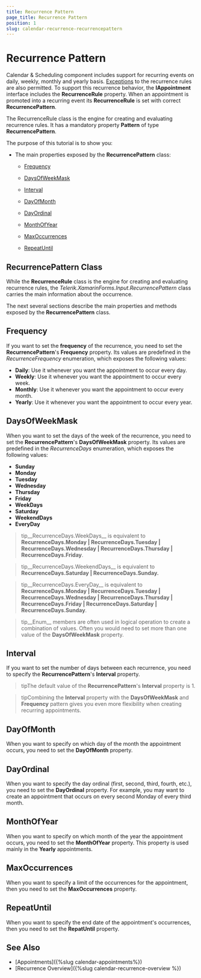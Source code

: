 ```yaml
---
title: Recurrence Pattern
page_title: Recurrence Pattern
position: 1
slug: calendar-recurrence-recurrencepattern
---
```


# Recurrence Pattern

Calendar &amp; Scheduling  component includes support for recurring events on daily, weekly, monthly and yearly basis. [Exceptions](#Exceptions) to the recurrence rules are also permitted. To support this recurrence behavior, the __IAppointment__ interface includes the __RecurrenceRule__ property. When an appointment is promoted into a recurring event its __RecurrenceRule__ is set with correct __RecurrencePattern__.

The RecurrenceRule class is the engine for creating and evaluating recurrence rules. It has a mandatory property __Pattern__ of type __RecurrencePattern__.

The purpose of this tutorial is to show you:

* The main properties exposed by the __RecurrencePattern__ class:

	* [Frequency](#frequency)

	* [DaysOfWeekMask](#daysofweekmask)

	* [Interval](#interval)

	* [DayOfMonth](#dayofmonth)

	* [DayOrdinal](#dayordinal)

	* [MonthOfYear](#monthofyear)

	* [MaxOccurrences](#maxoccurrences)
	
	* [RepeatUntil](#repeatuntil)
	
## RecurrencePattern Class

While the **RecurrenceRule** class is the engine for creating and evaluating recurrence rules, the *Telerik.XamarinForms.Input.RecurrencePattern* class carries the main information about the occurrence.        

The next several sections describe the main properties and methods exposed by the __RecurrencePattern__ class.        

## Frequency

If you want to set the __frequency__ of the recurrence, you need to set the __RecurrencePattern__'s __Frequency__ property. Its values are predefined in the *RecurrenceFrequency* enumeration, which exposes the following values:        

* **Daily**: Use it whenever you want the appointment to occur every day.
* **Weekly**: Use it whenever you want the appointment to occur every week.
* **Monthly**: Use it whenever you want the appointment to occur every month.
* **Yearly**: Use it whenever you want the appointment to occur every year.

## DaysOfWeekMask

When you want to set the days of the week of the recurrence, you need to set the __RecurrencePattern__'s __DaysOfWeekMask__ property. Its values are predefined in the *RecurrenceDays* enumeration, which exposes the following values:

* __Sunday__
* __Monday__
* __Tuesday__
* __Wednesday__
* __Thursday__
* __Friday__
* __WeekDays__
* __Saturday__
* __WeekendDays__
* __EveryDay__

>tip__RecurrenceDays.WeekDays__ is equivalent to __RecurrenceDays.Monday | RecurrenceDays.Tuesday | RecurrenceDays.Wednesday | RecurrenceDays.Thursday | RecurrenceDays.Friday__.

>tip__RecurrenceDays.WeekendDays__ is equivalent to __RecurrenceDays.Saturday | RecurrenceDays.Sunday.__

>tip__RecurrenceDays.EveryDay__ is equivalent to __RecurrenceDays.Monday | RecurrenceDays.Tuesday | RecurrenceDays.Wednesday | RecurrenceDays.Thursday | RecurrenceDays.Friday | RecurrenceDays.Saturday | RecurrenceDays.Sunday__.

>tip__Enum__ members are often used in logical operation to create a combination of values. Often you would need to set more than one value of the __DaysOfWeekMask__ property.

## Interval

If you want to set the number of days between each recurrence, you need to specify the __RecurrencePattern__'s __Interval__ property.

>tipThe default value of the __RecurrencePattern__'s __Interval__ property is 1.

>tipCombining the __Interval__ property with the __DaysOfWeekMask__ and __Frequency__ pattern gives you even more flexibility when creating recurring appointments.

## DayOfMonth

When you want to specify on which day of the month the appointment occurs, you need to set the __DayOfMonth__ property.

## DayOrdinal

When you want to specify the day ordinal (first, second, third, fourth, etc.), you need to set the __DayOrdinal__ property. For example, you may want to create an appointment that occurs on every second Monday of every third month. 

## MonthOfYear

When you want to specify on which month of the year the appointment occurs, you need to set the __MonthOfYear__ property. This property is used mainly in the __Yearly__ appointments. 

## MaxOccurrences

When you want to specify a limit of the occurrences for the appointment, then you need to set the __MaxOccurrences__ property. 

## RepeatUntil

When you want to specify the end date of the appointment's occurrences, then you need to set the __RepatUntil__ property. 

## See Also

* [Appointments]({%slug calendar-appointments%})
* [Recurrence Overview]({%slug calendar-recurrence-overview %})

